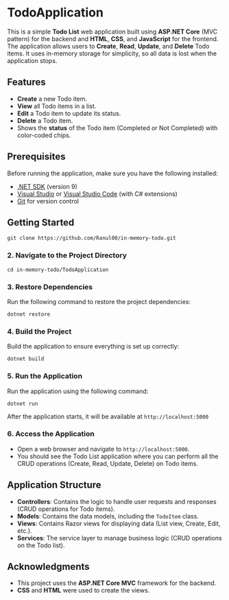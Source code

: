 # TodoApplication

This is a simple **Todo List** web application built using **ASP.NET Core** (MVC pattern) for the backend and **HTML**, **CSS**, and **JavaScript** for the frontend. The application allows users to **Create**, **Read**, **Update**, and **Delete** Todo items. It uses in-memory storage for simplicity, so all data is lost when the application stops.

## Features

- **Create** a new Todo item.
- **View** all Todo items in a list.
- **Edit** a Todo item to update its status.
- **Delete** a Todo item.
- Shows the **status** of the Todo item (Completed or Not Completed) with color-coded chips.

## Prerequisites

Before running the application, make sure you have the following installed:

- [.NET SDK](https://dotnet.microsoft.com/download/dotnet) (version 9)
- [Visual Studio](https://visualstudio.microsoft.com/) or [Visual Studio Code](https://code.visualstudio.com/) (with C# extensions)
- [Git](https://git-scm.com/) for version control

## Getting Started
```
git clone https://github.com/Ranul00/in-memory-todo.git
```

### 2. Navigate to the Project Directory
```
cd in-memory-todo/TodoApplication
```

### 3. Restore Dependencies

Run the following command to restore the project dependencies:
```
dotnet restore
```

### 4. Build the Project

Build the application to ensure everything is set up correctly:
```
dotnet build
```

### 5. Run the Application

Run the application using the following command:
```
dotnet run
```
After the application starts, it will be available at `http://localhost:5000`

### 6. Access the Application

- Open a web browser and navigate to `http://localhost:5000`.
- You should see the Todo List application where you can perform all the CRUD operations (Create, Read, Update, Delete) on Todo items.

## Application Structure

- **Controllers**: Contains the logic to handle user requests and responses (CRUD operations for Todo items).
- **Models**: Contains the data models, including the `TodoItem` class.
- **Views**: Contains Razor views for displaying data (List view, Create, Edit, etc.).
- **Services**: The service layer to manage business logic (CRUD operations on the Todo list).

## Acknowledgments

- This project uses the **ASP.NET Core MVC** framework for the backend.
- **CSS** and **HTML** were used to create the views.
